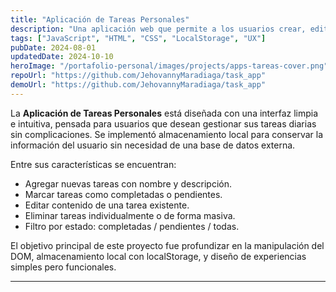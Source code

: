 ```yaml
---
title: "Aplicación de Tareas Personales"
description: "Una aplicación web que permite a los usuarios crear, editar, eliminar y marcar tareas como completadas. Ideal para mejorar la productividad personal."
tags: ["JavaScript", "HTML", "CSS", "LocalStorage", "UX"]
pubDate: 2024-08-01
updatedDate: 2024-10-10
heroImage: "/portafolio-personal/images/projects/apps-tareas-cover.png"
repoUrl: "https://github.com/JehovannyMaradiaga/task_app"
demoUrl: "https://github.com/JehovannyMaradiaga/task_app"
---
```


La **Aplicación de Tareas Personales** está diseñada con una interfaz limpia e intuitiva, pensada para usuarios que desean gestionar sus tareas diarias sin complicaciones. Se implementó almacenamiento local para conservar la información del usuario sin necesidad de una base de datos externa.

Entre sus características se encuentran:

- Agregar nuevas tareas con nombre y descripción.
- Marcar tareas como completadas o pendientes.
- Editar contenido de una tarea existente.
- Eliminar tareas individualmente o de forma masiva.
- Filtro por estado: completadas / pendientes / todas.

El objetivo principal de este proyecto fue profundizar en la manipulación del DOM, almacenamiento local con localStorage, y diseño de experiencias simples pero funcionales.

---
